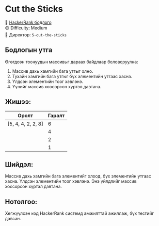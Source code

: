 # Cut the Sticks

🔗 [HackerRank бодлого](https://www.hackerrank.com/challenges/cut-the-sticks)  
🟡 Difficulty: Medium  
📂 Директор: `5-cut-the-sticks`

## Бодлогын утга

Өгөгдсөн тоонуудын массивыг дараах байдлаар боловсруулна:
1. Массив дахь хамгийн бага утгыг олно.
2. Тухайн хамгийн бага утгыг бүх элементийн утгаас хасна.
3. Үлдсэн элементийн тоог хэвлэнэ.
4. Үүнийг массив хоосорсон хүртэл давтана.

## Жишээ:

| Оролт               | Гаралт |
|---------------------|--------|
| [5, 4, 4, 2, 2, 8]  | 6      |
|                     | 4      |
|                     | 2      |
|                     | 1      |

## Шийдэл:

Массив дахь хамгийн бага элементийг олоод, бүх элементийн утгаас хасна. Үлдсэн элементийн тоог хэвлэнэ. Энэ үйлдлийг массив хоосорсон хүртэл давтана.

## Нотолгоо:

Хөгжүүлсэн код HackerRank системд амжилттай ажиллаж, бүх тестийг давсан.
